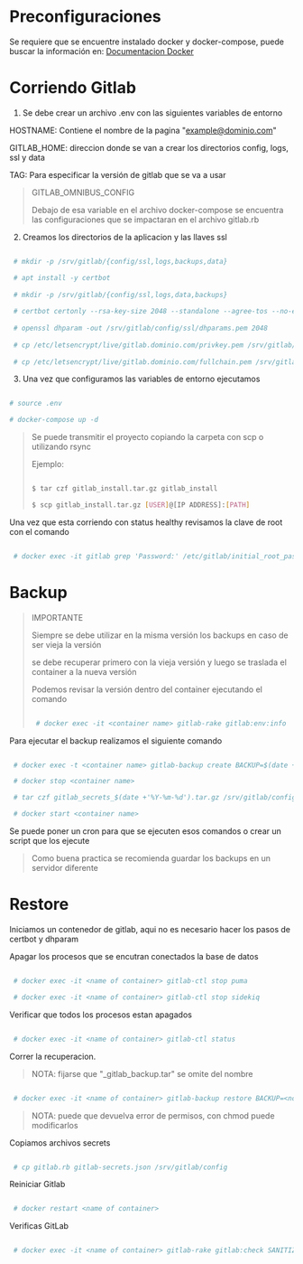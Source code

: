 # Preconfiguraciones

Se requiere que se encuentre instalado docker y docker-compose, puede buscar la información en:
[Documentacion Docker](https://docs.docker.com/engine/install/#server)

# Corriendo Gitlab

1. Se debe crear un archivo .env con las siguientes variables de entorno

HOSTNAME: Contiene el nombre de la pagina "example@dominio.com"

GITLAB_HOME: direccion donde se van a crear los directorios config, logs, ssl y data

TAG: Para especificar la versión de gitlab que se va a usar

> GITLAB_OMNIBUS_CONFIG
>
> Debajo de esa variable en el archivo docker-compose se encuentra las configuraciones que se impactaran en el archivo gitlab.rb

2. Creamos los directorios de la aplicacion y las llaves ssl

```bash

 # mkdir -p /srv/gitlab/{config/ssl,logs,backups,data}

 # apt install -y certbot
 
 # mkdir -p /srv/gitlab/{config/ssl,logs,data,backups}
 
 # certbot certonly --rsa-key-size 2048 --standalone --agree-tos --no-eff-email --email example@dominio.com -d gitlab.dominio.com
 
 # openssl dhparam -out /srv/gitlab/config/ssl/dhparams.pem 2048
 
 # cp /etc/letsencrypt/live/gitlab.dominio.com/privkey.pem /srv/gitlab/config/ssl/
 
 # cp /etc/letsencrypt/live/gitlab.dominio.com/fullchain.pem /srv/gitlab/config/ssl/

```

3. Una vez que configuramos las variables de entorno ejecutamos 

```bash

# source .env

# docker-compose up -d

```

> Se puede transmitir el proyecto copiando la carpeta con scp o utilizando rsync
>
> Ejemplo:
>
> ```bash
>
> $ tar czf gitlab_install.tar.gz gitlab_install
>
> $ scp gitlab_install.tar.gz [USER]@[IP ADDRESS]:[PATH]
>
> ```

Una vez que esta corriendo con status healthy revisamos la clave de root con el comando

```bash

 # docker exec -it gitlab grep 'Password:' /etc/gitlab/initial_root_password

```

# Backup

> IMPORTANTE
>
> Siempre se debe utilizar en la misma versión los backups en caso de ser vieja la versión
>
>  se debe recuperar primero con la vieja versión y luego se traslada el container a la nueva versión
> 
> Podemos revisar la versión dentro del container ejecutando el comando 
> 
> ```bash
>
>  # docker exec -it <container name> gitlab-rake gitlab:env:info
>
> ```

Para ejecutar el backup realizamos el siguiente comando

```bash

 # docker exec -t <container name> gitlab-backup create BACKUP=$(date +'%Y-%m-%d')

 # docker stop <container name>

 # tar czf gitlab_secrets_$(date +'%Y-%m-%d').tar.gz /srv/gitlab/config/{gitlab.rb,gitlab-secrets.json}

 # docker start <container name>

```

Se puede poner un cron para que se ejecuten esos comandos o crear un script que los ejecute

> Como buena practica se recomienda guardar los backups en un servidor diferente

# Restore

Iniciamos un contenedor de gitlab, aqui no es necesario hacer los pasos de certbot y dhparam

Apagar los procesos que se encutran conectados la base de datos

```bash

 # docker exec -it <name of container> gitlab-ctl stop puma

 # docker exec -it <name of container> gitlab-ctl stop sidekiq

```

Verificar que todos los procesos estan apagados

```bash

 # docker exec -it <name of container> gitlab-ctl status

```

Correr la recuperacion. 

> NOTA: fijarse que "_gitlab_backup.tar" se omite del nombre

```bash

 # docker exec -it <name of container> gitlab-backup restore BACKUP=<nombre del archivo>

```

> NOTA: puede que devuelva error de permisos, con chmod puede modificarlos

Copiamos archivos secrets

```bash

 # cp gitlab.rb gitlab-secrets.json /srv/gitlab/config

```

Reiniciar Gitlab

```bash

 # docker restart <name of container>

```

Verificas GitLab

```bash

 # docker exec -it <name of container> gitlab-rake gitlab:check SANITIZE=true

```
